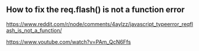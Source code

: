 ## How to fix the req.flash() is not a function error

https://www.reddit.com/r/node/comments/4aylzz/javascript_typeerror_reqflash_is_not_a_function/

https://www.youtube.com/watch?v=PAm_QcN6Ffs